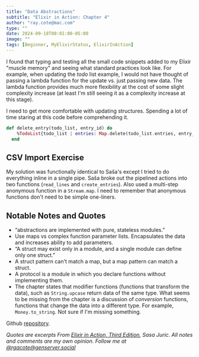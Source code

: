 ```yaml
---
title: "Data Abstractions"
subtitle: "Elixir in Action: Chapter 4"
author: "ray.cote@mac.com"
type: ""
date: 2024-09-18T00:01:00-05:00
image: ""
tags: [Beginner, MyElixirStatus, ElixirInAction]
---
```


I found that typing and testing all the small code snippets added to my Elixir "muscle memory" and seeing what standard practices look like.
For example, when updating the _todo_ list example, I would not have thought of passing a lambda function for the update vs. just passing new data.
The lambda function provides much more flexibility at the cost of some slight complexity increase (at least I'm still seeing it as a complexity increase at this stage).

I need to get more comfortable with updating structures.
Spending a lot of time staring at this code before comprehending it.

``` elixir
def delete_entry(todo_list, entry_id) do
    %TodoList{todo_list | entries: Map.delete(todo_list.entries, entry_id)}
  end
```

## CSV Import Exercise

My solution was functionally identical to Saša's except I tried to do everything inline in a single pipe.
Saša broke out the pipelined actions into two functions (`read_lines` and `create_entries`).
Also used a multi-step anonymous function in a `Stream.map`.
I need to remember that anonymous functions don't need to be simple one-liners.

## Notable Notes and Quotes

<!--more-->

- “abstractions are implemented with pure, stateless modules.”
- Use maps vs complex function parameter lists. Encapsulates the data and increases ability to add parameters.
- “A struct may exist only in a module, and a single module can define only one struct.”
- A struct pattern can't match a map, but a map pattern can match a struct.
- A protocol is a module in which you declare functions without implementing them.
- The chapter states that modifier functions (functions that transform the data), such as `String.upcase` return data of the same type.
What seems to be missing from the chapter is a discussion of _conversion_ functions, functions that change the data into a different type.
For example, `Money.to_string`. Not sure if I'm missing something.


Github [repository](https://github.com/rgacote/ElixirInAction3rdEdition).

_Quotes are excerpts From [Elixir in Action, Third Edition](https://www.manning.com/books/elixir-in-action-third-edition), Sasa Juric._
_All notes and comments are my own opinion. Follow me at [@rgacote@genserver.social](https://genserver.social/rgacote)_
